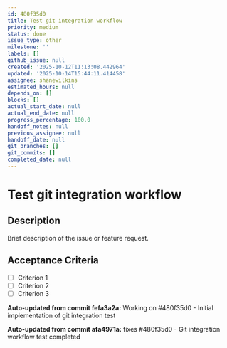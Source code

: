 ```yaml
---
id: 480f35d0
title: Test git integration workflow
priority: medium
status: done
issue_type: other
milestone: ''
labels: []
github_issue: null
created: '2025-10-12T11:13:08.442964'
updated: '2025-10-14T15:44:11.414458'
assignee: shanewilkins
estimated_hours: null
depends_on: []
blocks: []
actual_start_date: null
actual_end_date: null
progress_percentage: 100.0
handoff_notes: null
previous_assignee: null
handoff_date: null
git_branches: []
git_commits: []
completed_date: null
---
```


# Test git integration workflow

## Description

Brief description of the issue or feature request.

## Acceptance Criteria

- [ ] Criterion 1
- [ ] Criterion 2
- [ ] Criterion 3

**Auto-updated from commit fefa3a2a:** Working on #480f35d0 - Initial implementation of git integration test

**Auto-updated from commit afa4971a:** fixes #480f35d0 - Git integration workflow test completed